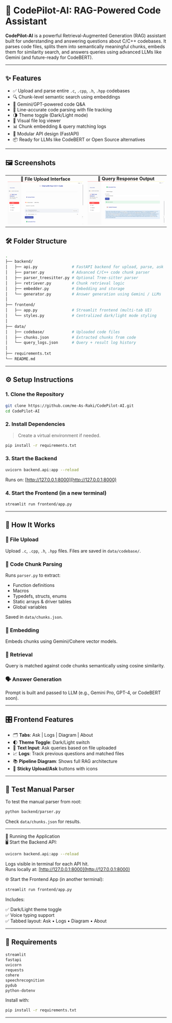 
# 🚀 CodePilot-AI: RAG-Powered Code Assistant

**CodePilot-AI** is a powerful Retrieval-Augmented Generation (RAG) assistant built for understanding and answering questions about C/C++ codebases. It parses code files, splits them into semantically meaningful chunks, embeds them for similarity search, and answers queries using advanced LLMs like Gemini (and future-ready for CodeBERT).

---

## ✨ Features

- ✅ Upload and parse entire `.c`, `.cpp`, `.h`, `.hpp` codebases
- 🔍 Chunk-level semantic search using embeddings
- 🧠 Gemini/GPT-powered code Q&A
- 🎯 Line-accurate code parsing with file tracking
- 🌗 Theme toggle (Dark/Light mode)
- 📁 Visual file log viewer
- 📊 Chunk embedding & query matching logs
- 🔧 Modular API design (FastAPI)
- 📦 Ready for LLMs like CodeBERT or Open Source alternatives

---

## 🖼️ Screenshots

<table> <tr> <td align="center"> <strong>📂 File Upload Interface</strong><br> <img src="./public/screenshots/Rag_image1.png" alt="RAG UI 1" width="500"> </td> <td align="center"> <strong>💬 Query Response Output</strong><br> <img src="./public/screenshots/Rag_image2.png" alt="RAG UI 2" width="500"> </td> </tr> </table>


## 🛠️ Folder Structure

```bash
.
├── backend/
│   ├── api.py               # FastAPI backend for upload, parse, ask
│   ├── parser.py            # Advanced C/C++ code chunk parser
│   ├── parser_treesitter.py # Optional Tree-sitter parser
│   ├── retriever.py         # Chunk retrieval logic
│   ├── embedder.py          # Embedding and storage
│   └── generator.py         # Answer generation using Gemini / LLMs
│
├── frontend/
│   ├── app.py               # Streamlit frontend (multi-tab UI)
│   └── styles.py            # Centralized dark/light mode styling
│
├── data/
│   ├── codebase/            # Uploaded code files
│   ├── chunks.json          # Extracted chunks from code
│   └── query_logs.json      # Query + result log history
│
├── requirements.txt
└── README.md
```

---

## ⚙️ Setup Instructions

### 1. Clone the Repository

```bash
git clone https://github.com/me-As-Raki/CodePilot-AI.git
cd CodePilot-AI
```

### 2. Install Dependencies

> Create a virtual environment if needed.

```bash
pip install -r requirements.txt
```

### 3. Start the Backend

```bash
uvicorn backend.api:app --reload
```

Runs on: [http://127.0.0.1:8000](http://127.0.0.1:8000)

### 4. Start the Frontend (in a new terminal)

```bash
streamlit run frontend/app.py
```

---

## 🧠 How It Works

### 📁 File Upload
Upload `.c`, `.cpp`, `.h`, `.hpp` files. Files are saved in `data/codebase/`.

### 🧩 Code Chunk Parsing
Runs `parser.py` to extract:
- Function definitions
- Macros
- Typedefs, structs, enums
- Static arrays & driver tables
- Global variables

Saved in `data/chunks.json`.

### 🧬 Embedding
Embeds chunks using Gemini/Cohere vector models.

### 🔎 Retrieval
Query is matched against code chunks semantically using cosine similarity.

### 🗣️ Answer Generation
Prompt is built and passed to LLM (e.g., Gemini Pro, GPT-4, or CodeBERT soon).

---

## 🎛️ Frontend Features

- 🗂 **Tabs**: Ask | Logs | Diagram | About
- 🌓 **Theme Toggle**: Dark/Light switch
- 🎤 **Text Input**: Ask queries based on file uploaded
- 📈 **Logs**: Track previous questions and matched files
- 📚 **Pipeline Diagram**: Shows full RAG architecture
- 📌 **Sticky Upload/Ask** buttons with icons

---

## 🧪 Test Manual Parser

To test the manual parser from root:

```bash
python backend/parser.py
```

Check `data/chunks.json` for results.

---

🚀 Running the Application  
🖥️ Start the Backend API:

```bash
uvicorn backend.api:app --reload
```

Logs visible in terminal for each API hit.  
Runs locally at: [http://127.0.0.1:8000](http://127.0.0.1:8000)

🌐 Start the Frontend App (in another terminal):

```bash
streamlit run frontend/app.py
```

Includes:

✅ Dark/Light theme toggle  
✅ Voice typing support  
✅ Tabbed layout: Ask • Logs • Diagram • About

---

## 🧾 Requirements

```
streamlit
fastapi
uvicorn
requests
cohere
speechrecognition
pydub
python-dotenv
```

Install with:

```bash
pip install -r requirements.txt
```

---
